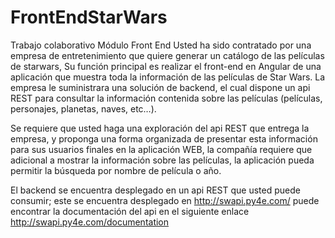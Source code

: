 # FrontEndStarWars
Trabajo colaborativo Módulo Front End 
Usted ha sido contratado por una empresa de entretenimiento que quiere generar un catálogo de las películas de starwars, Su función principal es realizar el front-end en Angular de una aplicación que muestra toda la información de las películas de Star Wars. La empresa le suministrara una solución de backend, el cual dispone un api REST para consultar la información contenida sobre las películas (películas, personajes, planetas, naves, etc…).

Se requiere que usted haga una exploración del api REST que entrega la empresa, y proponga una forma organizada de presentar esta información para sus usuarios finales en la aplicación WEB, la compañía requiere que adicional a mostrar la información sobre las películas, la aplicación pueda permitir la búsqueda por nombre de película o año.

El backend se encuentra desplegado en un api REST que usted puede consumir; este se encuentra desplegado en http://swapi.py4e.com/ puede encontrar la documentación del api en el siguiente enlace http://swapi.py4e.com/documentation
